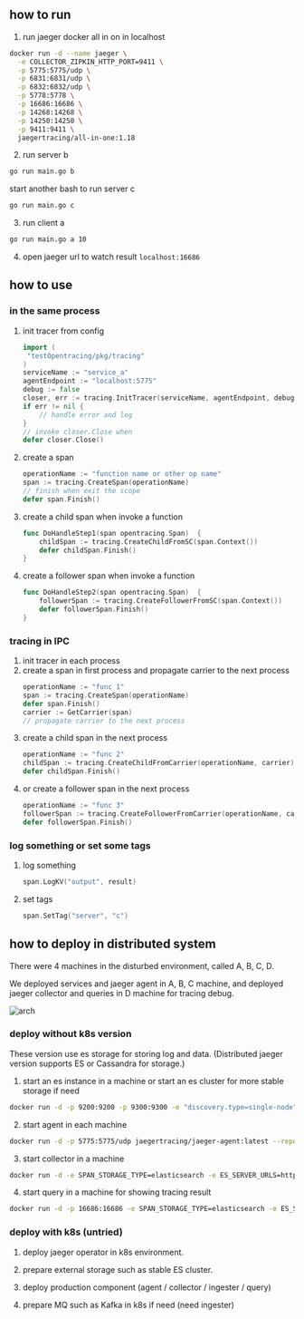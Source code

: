 ## how to run
1. run jaeger docker all in on in localhost
```bash
docker run -d --name jaeger \
  -e COLLECTOR_ZIPKIN_HTTP_PORT=9411 \
  -p 5775:5775/udp \
  -p 6831:6831/udp \
  -p 6832:6832/udp \
  -p 5778:5778 \
  -p 16686:16686 \
  -p 14268:14268 \
  -p 14250:14250 \
  -p 9411:9411 \
  jaegertracing/all-in-one:1.18
```

2. run server b
```bash
go run main.go b
```
start another bash to run server c
```bash
go run main.go c
```

3. run client a
```bash
go run main.go a 10
```

4. open jaeger url to watch result `localhost:16686`

## how to use
### in the same process
1. init tracer from config
    ```go
    import (
     "testOpentracing/pkg/tracing"
    )
    serviceName := "service_a"
    agentEndpoint := "localhost:5775"
    debug := false
    closer, err := tracing.InitTracer(serviceName, agentEndpoint, debug)
    if err != nil {
        // handle error and log
    }
    // invoke closer.Close when
    defer closer.Close()
    ```

2. create a span
    ```go
    operationName := "function name or other op name"
    span := tracing.CreateSpan(operationName)
    // finish when exit the scope
    defer span.Finish()
    ```

3. create a child span when invoke a function
    ```go
    func DoHandleStep1(span opentracing.Span)  {
        childSpan := tracing.CreateChildFromSC(span.Context())
        defer childSpan.Finish()
    }
    ```
4. create a follower span when invoke a function
    ```go
    func DoHandleStep2(span opentracing.Span)  {
        followerSpan := tracing.CreateFollowerFromSC(span.Context())
        defer followerSpan.Finish()
    }
    ```

### tracing in IPC
1. init tracer in each process
2. create a span in first process and propagate carrier to the next process
    ```go
    operationName := "func 1"
    span := tracing.CreateSpan(operationName)
    defer span.Finish()
    carrier := GetCarrier(span)
    // propagate carrier to the next process
    ```
3. create a child span in the next process
    ```go
    operationName := "func 2"
    childSpan := tracing.CreateChildFromCarrier(operationName, carrier)
    defer childSpan.Finish()
    ```
4. or create a follower span in the next process
    ```go
    operationName := "func 3"
    followerSpan := tracing.CreateFollowerFromCarrier(operationName, carrier)
    defer followerSpan.Finish()
    ```

### log something or set some tags
1. log something
    ```go
    span.LogKV("output", result)
    ```
2. set tags
    ```go
    span.SetTag("server", "c")
    ```

## how to deploy in distributed system

There were 4 machines in the disturbed environment, called A, B, C, D.

We deployed services and jaeger agent in A, B, C machine, and deployed jaeger collector and queries in D machine for tracing debug.

![arch](https://live.staticflickr.com/65535/50244154736_01ac06c9ab_o.png)

### deploy without k8s version

These version use es storage for storing log and data. (Distributed jaeger version supports ES or Cassandra for storage.)

1. start an es instance in a machine or start an es cluster for more stable storage if need

```bash
docker run -d -p 9200:9200 -p 9300:9300 -e "discovery.type=single-node" docker.elastic.co/elasticsearch/elasticsearch:7.9.0
```

2. start agent in each machine

```bash
docker run -d -p 5775:5775/udp jaegertracing/jaeger-agent:latest --reporter.grpc.host-port=${COLLOCTOR-HOST-IP}:14250
```

3. start collector in a machine

```bash
docker run -d -e SPAN_STORAGE_TYPE=elasticsearch -e ES_SERVER_URLS=http://${ES-HOST-IP}:9200 -p 14250:14250/tcp jaegertracing/jaeger-collector:latest --es.index-prefix=openstracing
```

4. start query in a machine for showing tracing result

```bash
docker run -d -p 16686:16686 -e SPAN_STORAGE_TYPE=elasticsearch -e ES_SERVER_URLS=http://${ES-HOST-IP}:9200 jaegertracing/jaeger-query:latest --es.index-prefix=openstracing
```

### deploy with k8s (untried)

1. deploy jaeger operator in k8s environment.

2. prepare external storage such as stable ES cluster.

3. deploy production component (agent / collector / ingester / query)

4. prepare MQ such as Kafka in k8s if need (need ingester)


